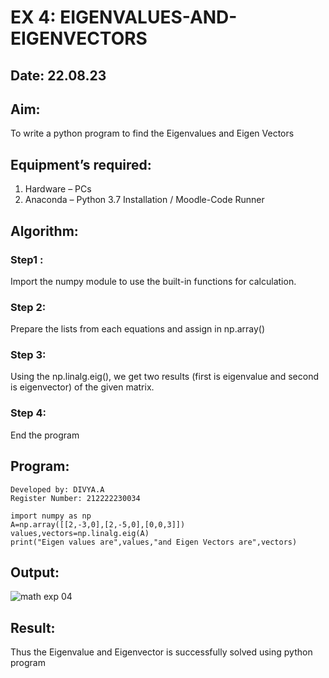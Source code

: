 # EX 4: EIGENVALUES-AND-EIGENVECTORS
## Date: 22.08.23
## Aim:
To write a python program to find the Eigenvalues and Eigen Vectors
## Equipment’s required:
1. 	Hardware – PCs
2. 	Anaconda – Python 3.7 Installation / Moodle-Code Runner
## Algorithm:
### Step1 : 
Import the numpy module to use the built-in functions for calculation.
### Step 2:
Prepare the lists from each equations and assign in np.array()
### Step 3: 
Using the np.linalg.eig(),  we get two results (first is eigenvalue and second is eigenvector) of the given matrix.
### Step 4: 
End the program
## Program:
```
Developed by: DIVYA.A
Register Number: 212222230034

import numpy as np
A=np.array([[2,-3,0],[2,-5,0],[0,0,3]])
values,vectors=np.linalg.eig(A)
print("Eigen values are",values,"and Eigen Vectors are",vectors)
```
## Output:
![math exp 04](https://github.com/Divya110205/EIGENVALUES-AND-EIGENVECTORS/assets/119404855/8776fd47-3ade-45ed-8d9e-5f448c3ef03f)

## Result:
Thus the Eigenvalue and Eigenvector is successfully solved using python program

